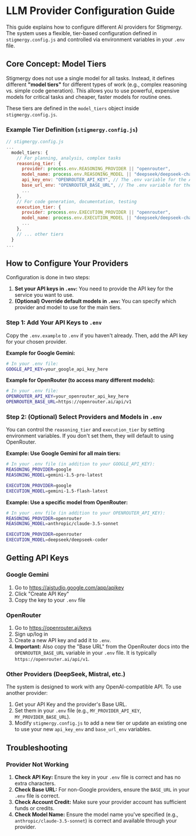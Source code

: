 # LLM Provider Configuration Guide

This guide explains how to configure different AI providers for Stigmergy. The system uses a flexible, tier-based configuration defined in `stigmergy.config.js` and controlled via environment variables in your `.env` file.

## Core Concept: Model Tiers

Stigmergy does not use a single model for all tasks. Instead, it defines different **"model tiers"** for different types of work (e.g., complex reasoning vs. simple code generation). This allows you to use powerful, expensive models for critical tasks and cheaper, faster models for routine ones.

These tiers are defined in the `model_tiers` object inside `stigmergy.config.js`.

### Example Tier Definition (`stigmergy.config.js`)

```javascript
// stigmergy.config.js
...
  model_tiers: {
    // For planning, analysis, complex tasks
    reasoning_tier: {
      provider: process.env.REASONING_PROVIDER || "openrouter",
      model_name: process.env.REASONING_MODEL || "deepseek/deepseek-chat-v3.1:free",
      api_key_env: "OPENROUTER_API_KEY", // The .env variable for the API key
      base_url_env: "OPENROUTER_BASE_URL", // The .env variable for the base URL
      ...
    },
    // For code generation, documentation, testing
    execution_tier: {
      provider: process.env.EXECUTION_PROVIDER || "openrouter",
      model_name: process.env.EXECUTION_MODEL || "deepseek/deepseek-chat-v3.1:free",
      ...
    },
    // ... other tiers
  }
...
```

## How to Configure Your Providers

Configuration is done in two steps:

1.  **Set your API keys in `.env`:** You need to provide the API key for the service you want to use.
2.  **(Optional) Override default models in `.env`:** You can specify which provider and model to use for the main tiers.

### Step 1: Add Your API Keys to `.env`

Copy the `.env.example` to `.env` if you haven't already. Then, add the API key for your chosen provider.

**Example for Google Gemini:**
```bash
# In your .env file:
GOOGLE_API_KEY=your_google_api_key_here
```

**Example for OpenRouter (to access many different models):**
```bash
# In your .env file:
OPENROUTER_API_KEY=your_openrouter_api_key_here
OPENROUTER_BASE_URL=https://openrouter.ai/api/v1
```

### Step 2: (Optional) Select Providers and Models in `.env`

You can control the `reasoning_tier` and `execution_tier` by setting environment variables. If you don't set them, they will default to using OpenRouter.

**Example: Use Google Gemini for all main tiers:**
```bash
# In your .env file (in addition to your GOOGLE_API_KEY):
REASONING_PROVIDER=google
REASONING_MODEL=gemini-1.5-pro-latest

EXECUTION_PROVIDER=google
EXECUTION_MODEL=gemini-1.5-flash-latest
```

**Example: Use a specific model from OpenRouter:**
```bash
# In your .env file (in addition to your OPENROUTER_API_KEY):
REASONING_PROVIDER=openrouter
REASONING_MODEL=anthropic/claude-3.5-sonnet

EXECUTION_PROVIDER=openrouter
EXECUTION_MODEL=deepseek/deepseek-coder
```

## Getting API Keys

### Google Gemini
1. Go to https://aistudio.google.com/app/apikey
2. Click "Create API Key"
3. Copy the key to your `.env` file

### OpenRouter
1. Go to https://openrouter.ai/keys
2. Sign up/log in
3. Create a new API key and add it to `.env`.
4. **Important:** Also copy the "Base URL" from the OpenRouter docs into the `OPENROUTER_BASE_URL` variable in your `.env` file. It is typically `https://openrouter.ai/api/v1`.

### Other Providers (DeepSeek, Mistral, etc.)
The system is designed to work with any OpenAI-compatible API. To use another provider:
1. Get your API Key and the provider's Base URL.
2. Set them in your `.env` file (e.g., `MY_PROVIDER_API_KEY`, `MY_PROVIDER_BASE_URL`).
3. Modify `stigmergy.config.js` to add a new tier or update an existing one to use your new `api_key_env` and `base_url_env` variables.

## Troubleshooting

### Provider Not Working
1.  **Check API Key:** Ensure the key in your `.env` file is correct and has no extra characters.
2.  **Check Base URL:** For non-Google providers, ensure the `BASE_URL` in your `.env` file is correct.
3.  **Check Account Credit:** Make sure your provider account has sufficient funds or credits.
4.  **Check Model Name:** Ensure the model name you've specified (e.g., `anthropic/claude-3.5-sonnet`) is correct and available through your provider.
